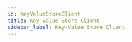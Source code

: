```yaml
---
id: KeyValueStoreClient
title: Key-Value Store Client
sidebar_label: Key-Value Store Client
---
```


